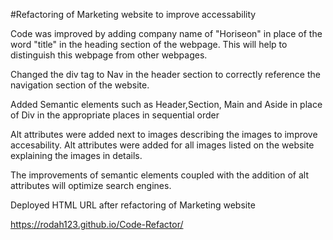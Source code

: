 #Refactoring of Marketing website to improve accessability



Code was improved by adding company name of "Horiseon" in place of the word "title" in the heading section of the webpage.  This will help to distinguish this webpage from other webpages.

Changed the div tag to Nav in the header section to correctly reference the navigation section of the website.

Added Semantic elements such as Header,Section, Main and Aside in place of Div in the appropriate places in sequential order

Alt attributes were added next to images describing the images to improve accesability. Alt attributes were added for all images listed on the website explaining the images in details.



The improvements of semantic elements coupled with the addition of alt attributes will optimize search engines. 



Deployed HTML URL after refactoring of Marketing website

https://rodah123.github.io/Code-Refactor/
